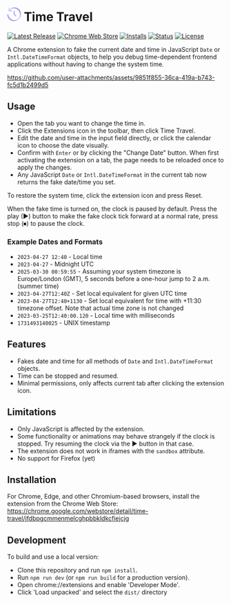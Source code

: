 # ![](/images/icon-32.png) Time Travel

[![Latest Release](https://flat.badgen.net/github/release/cpulvermacher/time-travel)](https://github.com/cpulvermacher/time-travel/releases)
[![Chrome Web Store](https://flat.badgen.net/chrome-web-store/v/jfdbpgcmmenmelcghpbbkldkcfiejcjg)](https://chrome.google.com/webstore/detail/time-travel/jfdbpgcmmenmelcghpbbkldkcfiejcjg)
[![Installs](https://flat.badgen.net/chrome-web-store/users/jfdbpgcmmenmelcghpbbkldkcfiejcjg)](https://chrome.google.com/webstore/detail/time-travel/jfdbpgcmmenmelcghpbbkldkcfiejcjg)
[![Status](https://flat.badgen.net/github/checks/cpulvermacher/time-travel)](https://github.com/cpulvermacher/time-travel/actions/workflows/node.js.yml)
[![License](https://flat.badgen.net/github/license/cpulvermacher/time-travel)](./LICENSE)

A Chrome extension to fake the current date and time in JavaScript `Date` or `Intl.DateTimeFormat` objects, to help you debug time-dependent frontend applications without having to change the system time.

https://github.com/user-attachments/assets/9851f855-36ca-419a-b743-fc5d1b2499d5

## Usage
- Open the tab you want to change the time in.
- Click the Extensions icon in the toolbar, then click Time Travel.
- Edit the date and time in the input field directly, or click the calendar icon to choose the date visually.
- Confirm with `Enter` or by clicking the "Change Date" button. When first activating the extension on a tab, the page needs to be reloaded once to apply the changes.
- Any JavaScript `Date` or `Intl.DateTimeFormat` in the current tab now returns the fake date/time you set.

To restore the system time, click the extension icon and press Reset.

When the fake time is turned on, the clock is paused by default.
Press the play (▶) button to make the fake clock tick forward at a normal rate, press stop (⏹) to pause the clock.

### Example Dates and Formats
- `2023-04-27 12:40` - Local time
- `2023-04-27` - Midnight UTC
- `2025-03-30 00:59:55` - Assuming your system timezone is Europe/London (GMT), 5 seconds before a one-hour jump to 2 a.m. (summer time)
- `2023-04-27T12:40Z` - Set local equivalent for given UTC time
- `2023-04-27T12:40+1130` - Set local equivalent for time with +11:30 timezone offset. Note that actual time zone is not changed
- `2023-03-25T12:40:00.120` - Local time with milliseconds
- `1731493140025` - UNIX timestamp

## Features
- Fakes date and time for all methods of `Date` and `Intl.DateTimeFormat` objects.
- Time can be stopped and resumed.
- Minimal permissions, only affects current tab after clicking the extension icon.

## Limitations
- Only JavaScript is affected by the extension.
- Some functionality or animations may behave strangely if the clock is stopped. Try resuming the clock via the ▶ button in that case.
- The extension does not work in iframes with the `sandbox` attribute.
- No support for Firefox (yet)

## Installation
For Chrome, Edge, and other Chromium-based browsers, install the extension from the Chrome Web Store: https://chrome.google.com/webstore/detail/time-travel/jfdbpgcmmenmelcghpbbkldkcfiejcjg

## Development
To build and use a local version:
- Clone this repository and run `npm install`.
- Run `npm run dev` (or `npm run build` for a production version).
- Open chrome://extensions and enable 'Developer Mode'.
- Click 'Load unpacked' and select the `dist/` directory
